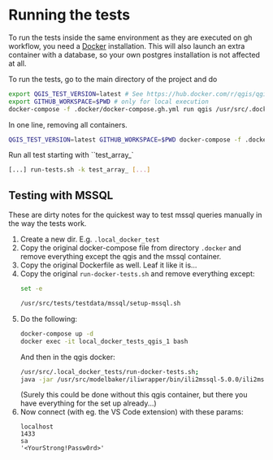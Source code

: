 # Running the tests

To run the tests inside the same environment as they are executed on gh workflow,
you need a [Docker](https://www.docker.com/) installation. This will also launch an extra container
with a database, so your own postgres installation is not affected at all.

To run the tests, go to the main directory of the project and do

```sh
export QGIS_TEST_VERSION=latest # See https://hub.docker.com/r/qgis/qgis/tags/
export GITHUB_WORKSPACE=$PWD # only for local execution
docker-compose -f .docker/docker-compose.gh.yml run qgis /usr/src/.docker/run-docker-tests.sh
```

In one line, removing all containers.
```sh
QGIS_TEST_VERSION=latest GITHUB_WORKSPACE=$PWD docker-compose -f .docker/docker-compose.gh.yml run qgis /usr/src/.docker/run-docker-tests.sh; GITHUB_WORKSPACE=$PWD docker-compose -f .docker/docker-compose.gh.yml rm -s -f
```

Run all test starting with ``test_array_`
```sh
[...] run-tests.sh -k test_array_ [...]
```

## Testing with MSSQL

These are dirty notes for the quickest way to test mssql queries manually in the way the tests work.

1. Create a new dir. E.g. `.local_docker_test`
2. Copy the original docker-compose file from directory `.docker` and remove everything except the qgis and the mssql container.
3. Copy the original Dockerfile as well. Leaf it like it is...
4. Copy the original `run-docker-tests.sh` and remove everything except:
    ```bash
    set -e

    /usr/src/tests/testdata/mssql/setup-mssql.sh
    ```
5. Do the following:
    ```bash
    docker-compose up -d
    docker exec -it local_docker_tests_qgis_1 bash
    ```
    And then in the qgis docker:
    ```bash
    /usr/src/.local_docker_tests/run-docker-tests.sh;
    java -jar /usr/src/modelbaker/iliwrapper/bin/ili2mssql-5.0.0/ili2mssql-5.0.0.jar --schemaimport --dbhost mssql --dbusr sa --dbpwd '<YourStrong!Passw0rd>' --dbdatabase gis --dbschema optimal_polymorph_manuel --coalesceCatalogueRef --createEnumTabs --createNumChecks --createUnique --createFk --createFkIdx --coalesceMultiSurface --coalesceMultiLine --coalesceMultiPoint --coalesceArray --beautifyEnumDispName --createGeomIdx --createMetaInfo --expandMultilingual --createTypeConstraint --createEnumTabsWithId --createTidCol --importTid --smart2Inheritance --strokeArcs --createBasketCol --defaultSrsAuth EPSG --defaultSrsCode 2056 --preScript NULL --postScript NULL --models Polymorphic_Ortsplanung_V1_1 --iliMetaAttrs NULL /usr/src/tests/testdata/ilimodels/Polymorphic_Ortsplanung_V1_1.ili
    ```
    (Surely this could be done without this qgis container, but there you have everything for the set up already...)
6. Now connect (with eg. the VS Code extension) with these params:
    ```
    localhost
    1433
    sa
    '<YourStrong!Passw0rd>'
    ```

